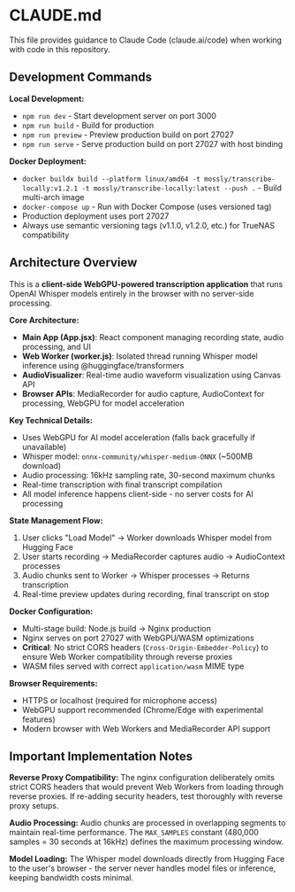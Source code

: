 # CLAUDE.md

This file provides guidance to Claude Code (claude.ai/code) when working with code in this repository.

## Development Commands

**Local Development:**
- `npm run dev` - Start development server on port 3000
- `npm run build` - Build for production 
- `npm run preview` - Preview production build on port 27027
- `npm run serve` - Serve production build on port 27027 with host binding

**Docker Deployment:**
- `docker buildx build --platform linux/amd64 -t mossly/transcribe-locally:v1.2.1 -t mossly/transcribe-locally:latest --push .` - Build multi-arch image
- `docker-compose up` - Run with Docker Compose (uses versioned tag)
- Production deployment uses port 27027
- Always use semantic versioning tags (v1.1.0, v1.2.0, etc.) for TrueNAS compatibility

## Architecture Overview

This is a **client-side WebGPU-powered transcription application** that runs OpenAI Whisper models entirely in the browser with no server-side processing.

**Core Architecture:**
- **Main App (App.jsx)**: React component managing recording state, audio processing, and UI
- **Web Worker (worker.js)**: Isolated thread running Whisper model inference using @huggingface/transformers
- **AudioVisualizer**: Real-time audio waveform visualization using Canvas API
- **Browser APIs**: MediaRecorder for audio capture, AudioContext for processing, WebGPU for model acceleration

**Key Technical Details:**
- Uses WebGPU for AI model acceleration (falls back gracefully if unavailable)
- Whisper model: `onnx-community/whisper-medium-ONNX` (~500MB download)
- Audio processing: 16kHz sampling rate, 30-second maximum chunks
- Real-time transcription with final transcript compilation
- All model inference happens client-side - no server costs for AI processing

**State Management Flow:**
1. User clicks "Load Model" → Worker downloads Whisper model from Hugging Face
2. User starts recording → MediaRecorder captures audio → AudioContext processes
3. Audio chunks sent to Worker → Whisper processes → Returns transcription
4. Real-time preview updates during recording, final transcript on stop

**Docker Configuration:**
- Multi-stage build: Node.js build → Nginx production
- Nginx serves on port 27027 with WebGPU/WASM optimizations
- **Critical**: No strict CORS headers (`Cross-Origin-Embedder-Policy`) to ensure Web Worker compatibility through reverse proxies
- WASM files served with correct `application/wasm` MIME type

**Browser Requirements:**
- HTTPS or localhost (required for microphone access)
- WebGPU support recommended (Chrome/Edge with experimental features)
- Modern browser with Web Workers and MediaRecorder API support

## Important Implementation Notes

**Reverse Proxy Compatibility:**
The nginx configuration deliberately omits strict CORS headers that would prevent Web Workers from loading through reverse proxies. If re-adding security headers, test thoroughly with reverse proxy setups.

**Audio Processing:**
Audio chunks are processed in overlapping segments to maintain real-time performance. The `MAX_SAMPLES` constant (480,000 samples = 30 seconds at 16kHz) defines the maximum processing window.

**Model Loading:**
The Whisper model downloads directly from Hugging Face to the user's browser - the server never handles model files or inference, keeping bandwidth costs minimal.